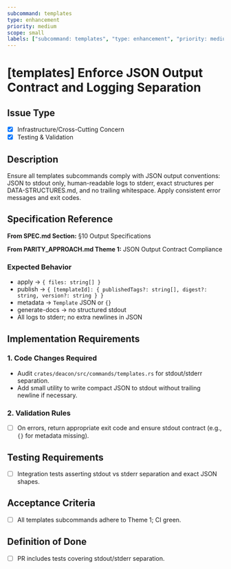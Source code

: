 ```yaml
---
subcommand: templates
type: enhancement
priority: medium
scope: small
labels: ["subcommand: templates", "type: enhancement", "priority: medium", "scope: small", "cross-cutting"]
---
```


# [templates] Enforce JSON Output Contract and Logging Separation

## Issue Type
- [x] Infrastructure/Cross-Cutting Concern
- [x] Testing & Validation

## Description
Ensure all templates subcommands comply with JSON output conventions: JSON to stdout only, human-readable logs to stderr, exact structures per DATA-STRUCTURES.md, and no trailing whitespace. Apply consistent error messages and exit codes.

## Specification Reference

**From SPEC.md Section:** §10 Output Specifications

**From PARITY_APPROACH.md Theme 1:** JSON Output Contract Compliance

### Expected Behavior
- apply -> `{ files: string[] }`
- publish -> `{ [templateId]: { publishedTags?: string[], digest?: string, version?: string } }`
- metadata -> `Template` JSON or `{}`
- generate-docs -> no structured stdout
- All logs to stderr; no extra newlines in JSON

## Implementation Requirements

### 1. Code Changes Required
- Audit `crates/deacon/src/commands/templates.rs` for stdout/stderr separation.
- Add small utility to write compact JSON to stdout without trailing newline if necessary.

### 2. Validation Rules
- [ ] On errors, return appropriate exit code and ensure stdout contract (e.g., `{}` for metadata missing).

## Testing Requirements
- [ ] Integration tests asserting stdout vs stderr separation and exact JSON shapes.

## Acceptance Criteria
- [ ] All templates subcommands adhere to Theme 1; CI green.

## Definition of Done
- [ ] PR includes tests covering stdout/stderr separation.
